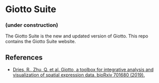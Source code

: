 
<!-- README.md is generated from README.Rmd. Please edit that file -->

<!-- This line is from RStudio -->

# Giotto Suite

### (under construction)

<!-- badges: start -->

<!-- badges: end -->

The Giotto Suite is the new and updated version of Giotto. This repo
contains the Giotto Suite website.

## References

  - [Dries, R., Zhu, Q. et al. Giotto, a toolbox for integrative
    analysis and visualization of spatial expression data.
    bioRxiv 701680
    (2019).](https://www.biorxiv.org/content/10.1101/701680v2)
